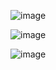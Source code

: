 ![image](https://github.com/Rsierra-X/kotlin_exam_final/assets/140539155/a68361c9-3d33-4741-88b1-55c1e4cc3b24)


![image](https://github.com/Rsierra-X/kotlin_exam_final/assets/140539155/21ccd1c9-dc62-4b93-95a7-0dae4e723151)


![image](https://github.com/Rsierra-X/kotlin_exam_final/assets/140539155/25d7d57e-d326-40bb-8831-203d40e8d18f)
